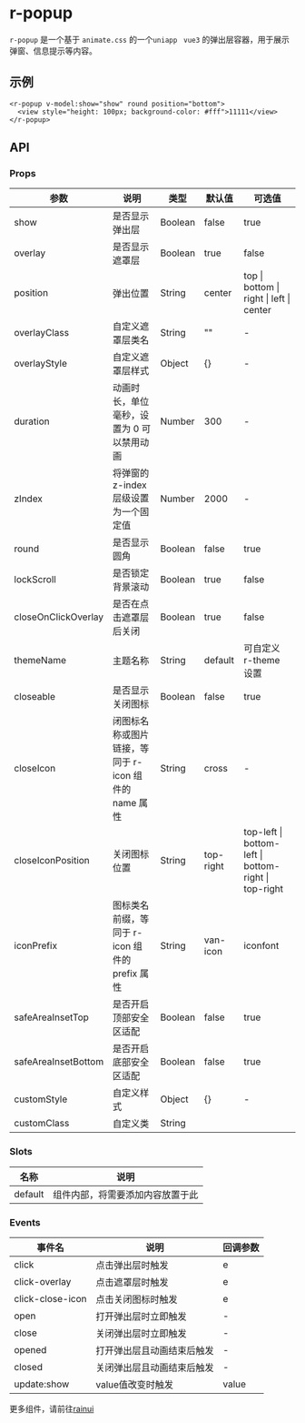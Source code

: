 # r-popup

`r-popup` 是一个基于 `animate.css` 的一个`uniapp ` `vue3` 的弹出层容器，用于展示弹窗、信息提示等内容。

## 示例

```vue
<r-popup v-model:show="show" round position="bottom">
  <view style="height: 100px; background-color: #fff">11111</view>
</r-popup>
```

## API

### Props

| 参数                | 说明                                                 | 类型    | 默认值    | 可选值                                               |
| ------------------- | ---------------------------------------------------- | ------- | --------- | ---------------------------------------------------- |
| show                | 是否显示弹出层                                       | Boolean | false     | true                                                 |
| overlay             | 是否显示遮罩层                                       | Boolean | true      | false                                                |
| position            | 弹出位置                                             | String  | center    | top \| bottom \| right \| left \| center             |
| overlayClass        | 自定义遮罩层类名                                     | String  | ""        | -                                                    |
| overlayStyle        | 自定义遮罩层样式                                     | Object  | {}        | -                                                    |
| duration            | 动画时长，单位毫秒，设置为 0 可以禁用动画            | Number  | 300       | -                                                    |
| zIndex              | 将弹窗的 z-index 层级设置为一个固定值                | Number  | 2000      | -                                                    |
| round               | 是否显示圆角                                         | Boolean | false     | true                                                 |
| lockScroll          | 是否锁定背景滚动                                     | Boolean | true      | false                                                |
| closeOnClickOverlay | 是否在点击遮罩层后关闭                               | Boolean | true      | false                                                |
| themeName           | 主题名称                                             | String  | default   | 可自定义 r-theme 设置                                |
| closeable           | 是否显示关闭图标                                     | Boolean | false     | true                                                 |
| closeIcon           | 闭图标名称或图片链接，等同于 r-icon 组件的 name 属性 | String  | cross     | -                                                    |
| closeIconPosition   | 关闭图标位置                                         | String  | top-right | top-left \| bottom-left \| bottom-right \| top-right |
| iconPrefix          | 图标类名前缀，等同于 r-icon 组件的 prefix 属性       | String  | van-icon  | iconfont                                             |
| safeAreaInsetTop    | 是否开启顶部安全区适配                               | Boolean | false     | true                                                 |
| safeAreaInsetBottom | 是否开启底部安全区适配                               | Boolean | false     | true                                                 |
| customStyle         | 自定义样式                                           | Object  | {}        | -                                                    |
| customClass         | 自定义类                                             | String  |           |                                                      |

### Slots

| 名称    | 说明                             |
| ------- | -------------------------------- |
| default | 组件内部，将需要添加内容放置于此 |

### Events

| 事件名           | 说明                       | 回调参数 |
| ---------------- | -------------------------- | -------- |
| click            | 点击弹出层时触发           | e        |
| click-overlay    | 点击遮罩层时触发           | e        |
| click-close-icon | 点击关闭图标时触发         | e        |
| open             | 打开弹出层时立即触发       | -        |
| close            | 关闭弹出层时立即触发       | -        |
| opened           | 打开弹出层且动画结束后触发 | -        |
| closed           | 关闭弹出层且动画结束后触发 | -        |
| update:show      | value值改变时触发          | value    |

更多组件，请前往[rainui](https://ext.dcloud.net.cn/plugin?id=19701)